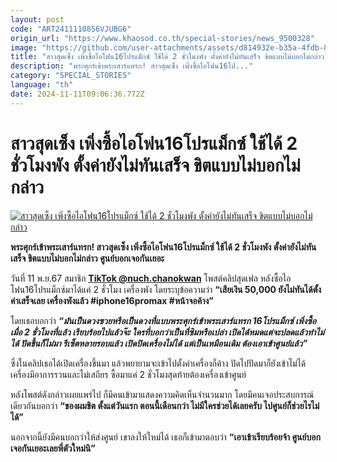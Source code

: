 ```yaml
---
layout: post
code: "ART2411110856VJUBG6"
origin_url: "https://www.khaosod.co.th/special-stories/news_9500328"
image: "https://github.com/user-attachments/assets/d814932e-b35a-4fdb-81fa-9a2775ec299d"
title: "สาวสุดเซ็ง เพิ่งซื้อไอโฟน16โปรแม็กซ์ ใช้ได้ 2 ชั่วโมงพัง ตั้งค่ายังไม่ทันเสร็จ ขิตแบบไม่บอกไม่กล่าว"
description: "พระศุกร์เข้าพระเสาร์แทรก! สาวสุดเซ็ง เพิ่งซื้อไอโฟน16โป..."
category: "SPECIAL_STORIES"
language: "th"
date: 2024-11-11T09:06:36.772Z
---
```


# สาวสุดเซ็ง เพิ่งซื้อไอโฟน16โปรแม็กซ์ ใช้ได้ 2 ชั่วโมงพัง ตั้งค่ายังไม่ทันเสร็จ ขิตแบบไม่บอกไม่กล่าว

[![สาวสุดเซ็ง เพิ่งซื้อไอโฟน16โปรแม็กซ์ ใช้ได้ 2 ชั่วโมงพัง ตั้งค่ายังไม่ทันเสร็จ ขิตแบบไม่บอกไม่กล่าว](https://www.khaosod.co.th/wpapp/uploads/2024/11/ifone.jpg "สาวสุดเซ็ง เพิ่งซื้อไอโฟน16โปรแม็กซ์ ใช้ได้ 2 ชั่วโมงพัง ตั้งค่ายังไม่ทันเสร็จ ขิตแบบไม่บอกไม่กล่าว")](https://www.khaosod.co.th/wpapp/uploads/2024/11/ifone.jpg)

**พระศุกร์เข้าพระเสาร์แทรก! สาวสุดเซ็ง เพิ่งซื้อไอโฟน16โปรแม็กซ์ ใช้ได้ 2 ชั่วโมงพัง ตั้งค่ายังไม่ทันเสร็จ ขิตแบบไม่บอกไม่กล่าว ศูนย์บอกเจอกันเยอะ**

วันที่ 11 พ.ย.67 สมาชิก **[TikTok @nuch.chanokwan](https://www.tiktok.com/@nuch.chanokwan/video/7434833664137039112?lang=th-TH)** โพสต์คลิปสุดเฟล หลังซื้อไอโฟน16โปรแม็กซ์มาได้แค่ 2 ชั่วโมง เครื่องพัง โดยระบุข้อความว่า **“เสียเงิน 50,000 ยังไม่ทันได้ตั้งค่าเสร็จเลย เครื่องพังแล้ว #iphone16promax #หน้าจอค้าง”**

โดยเธอบอกว่า _**“มันเป็นดวงซวยหรือเป็นดวงที่แบบพระศุกร์เข้าพระเสาร์แทรก 16โปรแม็กซ์ เพิ่งซื้อเมื่อ 2 ชั่วโมงที่แล้ว เรียบร้อยไปแล้วจ๊ะ ใครที่บอกว่าเป็นที่ซิมหรือเปล่า เปิดได้หมดแต่จะปลดแล้วทำไม่ได้ ปัดขึ้นก็ไม่มา รีเซ็ตหลายรอบแล้ว เปิดปิดเครื่องไม่ได้ แต่เป็นเหมือนเดิม ต้องเอาเข้าศูนย์แล้ว”**_

ซึ่งในคลิปเธอได้เปิดเครื่องขึ้นมา แล้วพยายามจะเข้าไปตั้งค่าเครื่องก็ค้าง ปัดไปปัดมาก็ยังเข้าไม่ได้ เครื่องมีอาการรวนและไม่เสถียร ซื้อมาแค่ 2 ชั่วโมงสุดท้ายต้องเครื่องเข้าศูนย์

หลังโพสต์ดังกล่าวเผยแพร่ไป ก็มีคนเข้ามาแสดงความคิดเห็นจำนวนมาก โดยมีคนเจอประสบการณ์เดียวกันบอกว่า **“ของผมขิต ตั้งแต่วันแรก ตอนนี้เดือนกว่า ไม่มีใครช่วยได้เลยครับ ไปศูนย์ก็ช่วยไรไม่ได้”**

นอกจากนี้ยังมีคนบอกว่าให้ส่งศูนย์ เขาลงให้ใหม่ได้ เธอก็เข้ามาตอบว่า **“เอาเข้าเรียบร้อยจ้า ศูนย์บอกเจอกันเยอะเลยพี่ตัวใหม่นิ”**



